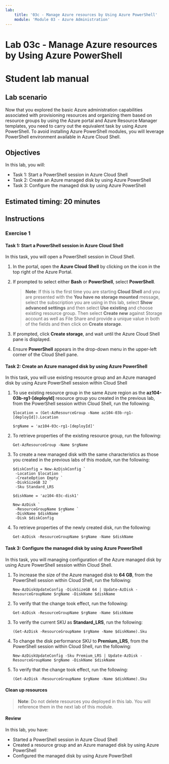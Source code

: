```yaml
---
lab:
    title: '03c - Manage Azure resources by Using Azure PowerShell'
    module: 'Module 03 - Azure Administration'
---
```


# Lab 03c - Manage Azure resources by Using Azure PowerShell
# Student lab manual

## Lab scenario

Now that you explored the basic Azure administration capabilities associated with provisioning resources and organizing them based on resource groups by using the Azure portal and Azure Resource Manager templates, you need to carry out the equivalent task by using Azure PowerShell. To avoid installing Azure PowerShell modules, you will leverage PowerShell environment available in Azure Cloud Shell.

## Objectives

In this lab, you will:

+ Task 1: Start a PowerShell session in Azure Cloud Shell
+ Task 2: Create an Azure managed disk by using Azure PowerShell
+ Task 3: Configure the managed disk by using Azure PowerShell

## Estimated timing: 20 minutes

## Instructions

### Exercise 1

#### Task 1: Start a PowerShell session in Azure Cloud Shell

In this task, you will open a PowerShell session in Cloud Shell. 

1. In the portal, open the **Azure Cloud Shell** by clicking on the icon in the top right of the Azure Portal.

1. If prompted to select either **Bash** or **PowerShell**, select **PowerShell**. 

    >**Note**: If this is the first time you are starting **Cloud Shell** and you are presented with the **You have no storage mounted** message, select the subscription you are using in this lab, select **Show advanced settings** and then select **Use existing** and choose existing resource group. Then select **Create new** against Storage account as well as File Share and provide a unique value in both of the fields and then click on **Create storage**.  

1. If prompted, click **Create storage**, and wait until the Azure Cloud Shell pane is displayed. 

1. Ensure **PowerShell** appears in the drop-down menu in the upper-left corner of the Cloud Shell pane.

#### Task 2: Create an Azure managed disk by using Azure PowerShell

In this task, you will use existing resource group and an Azure managed disk by using Azure PowerShell session within Cloud Shell

1. To use existing resource group in the same Azure region as the **az104-03b-rg1-[deployId]** resource group you created in the previous lab, from the PowerShell session within Cloud Shell, run the following:

   ```pwsh
   $location = (Get-AzResourceGroup -Name az104-03b-rg1-[deployId]).Location

   $rgName = 'az104-03c-rg1-[deployId]'

   ```
1. To retrieve properties of the existing resource group, run the following:

   ```pwsh
   Get-AzResourceGroup -Name $rgName
   ```
1. To create a new managed disk with the same characteristics as those you created in the previous labs of this module, run the following:

   ```pwsh
   $diskConfig = New-AzDiskConfig `
    -Location $location `
    -CreateOption Empty `
    -DiskSizeGB 32 `
    -Sku Standard_LRS

   $diskName = 'az104-03c-disk1'

   New-AzDisk `
    -ResourceGroupName $rgName `
    -DiskName $diskName `
    -Disk $diskConfig
   ```

1. To retrieve properties of the newly created disk, run the following:

   ```pwsh
   Get-AzDisk -ResourceGroupName $rgName -Name $diskName
   ```

#### Task 3: Configure the managed disk by using Azure PowerShell

In this task, you will managing configuration of the Azure managed disk by using Azure PowerShell session within Cloud Shell. 

1. To increase the size of the Azure managed disk to **64 GB**, from the PowerShell session within Cloud Shell, run the following:

   ```pwsh
   New-AzDiskUpdateConfig -DiskSizeGB 64 | Update-AzDisk -ResourceGroupName $rgName -DiskName $diskName
   ```

1. To verify that the change took effect, run the following:

   ```pwsh
   Get-AzDisk -ResourceGroupName $rgName -Name $diskName
   ```

1. To verify the current SKU as **Standard_LRS**, run the following:

   ```pwsh
   (Get-AzDisk -ResourceGroupName $rgName -Name $diskName).Sku
   ```

1. To change the disk performance SKU to **Premium_LRS**, from the PowerShell session within Cloud Shell, run the following:

   ```pwsh
   New-AzDiskUpdateConfig -Sku Premium_LRS | Update-AzDisk -ResourceGroupName $rgName -DiskName $diskName
   ```

1. To verify that the change took effect, run the following:

   ```pwsh
   (Get-AzDisk -ResourceGroupName $rgName -Name $diskName).Sku
   ```

#### Clean up resources

   >**Note**: Do not delete resources you deployed in this lab. You will reference them in the next lab of this module.

#### Review

In this lab, you have:

- Started a PowerShell session in Azure Cloud Shell
- Created a resource group and an Azure managed disk by using Azure PowerShell
- Configured the managed disk by using Azure PowerShell
